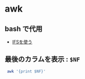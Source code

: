 # awk

## bash で代用

- [IFSを使う](https://github.com/hdknr/note/commit/949ef32517aa2c15190bc4a3f898df4f29cbda16?short_path=86fea16#diff-86fea16597cb5f4d50a31acf900b9c8a)

## 最後のカラムを表示 : `$NF`

~~~bash
 awk '{print $NF}'
~~~
